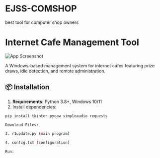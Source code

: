 # EJSS-COMSHOP
best tool for computer shop owners


# Internet Cafe Management Tool

![App Screenshot](screenshot.png)

A Windows-based management system for internet cafes featuring prize draws, idle detection, and remote administration.

## 📦 Installation
1. **Requirements**: Python 3.8+, Windows 10/11
2. Install dependencies:
```bash
pip install tkinter pycaw simpleaudio requests

Download Files:

3. r1update.py (main program)

4. config.txt (configuration)

Run:
